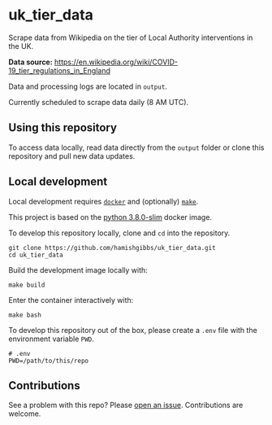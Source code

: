 # uk_tier_data
Scrape data from Wikipedia on the tier of Local Authority interventions in the UK.

**Data source:** https://en.wikipedia.org/wiki/COVID-19_tier_regulations_in_England

Data and processing logs are located in `output`.

Currently scheduled to scrape data daily (8 AM UTC).

## Using this repository

To access data locally, read data directly from the `output` folder or clone this repository and pull new data updates.

## Local development

Local development requires [`docker`](https://www.docker.com/get-started) and (optionally) [`make`](https://www.gnu.org/software/make/).

This project is based on the [python 3.8.0-slim](https://hub.docker.com/_/python) docker image.

To develop this repository locally, clone and `cd` into the repository.

```{shell}
git clone https://github.com/hamishgibbs/uk_tier_data.git
cd uk_tier_data
```

Build the development image locally with:

```{shell}
make build
```

Enter the container interactively with:

```{shell}
make bash
```

To develop this repository out of the box, please create a `.env` file with the environment variable `PWD`.

```{shell}
# .env
PWD=/path/to/this/repo
```

## Contributions

See a problem with this repo? Please [open an issue](https://github.com/hamishgibbs/uk_tier_data/issues/new). Contributions are welcome.
